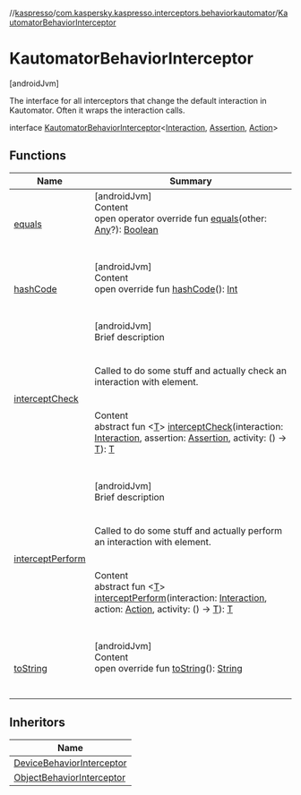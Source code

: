 //[kaspresso](../../index.md)/[com.kaspersky.kaspresso.interceptors.behaviorkautomator](../index.md)/[KautomatorBehaviorInterceptor](index.md)



# KautomatorBehaviorInterceptor  
 [androidJvm] 

The interface for all interceptors that change the default interaction in Kautomator. Often it wraps the interaction calls.

interface [KautomatorBehaviorInterceptor](index.md)<[Interaction](index.md), [Assertion](index.md), [Action](index.md)>   


## Functions  
  
|  Name|  Summary| 
|---|---|
| [equals](https://kotlinlang.org/api/latest/jvm/stdlib/kotlin/-any/equals.html)| [androidJvm]  <br>Content  <br>open operator override fun [equals](https://kotlinlang.org/api/latest/jvm/stdlib/kotlin/-any/equals.html)(other: [Any](https://kotlinlang.org/api/latest/jvm/stdlib/kotlin/-any/index.html)?): [Boolean](https://kotlinlang.org/api/latest/jvm/stdlib/kotlin/-boolean/index.html)  <br><br><br>
| [hashCode](https://kotlinlang.org/api/latest/jvm/stdlib/kotlin/-any/hash-code.html)| [androidJvm]  <br>Content  <br>open override fun [hashCode](https://kotlinlang.org/api/latest/jvm/stdlib/kotlin/-any/hash-code.html)(): [Int](https://kotlinlang.org/api/latest/jvm/stdlib/kotlin/-int/index.html)  <br><br><br>
| [interceptCheck](intercept-check.md)| [androidJvm]  <br>Brief description  <br><br><br>Called to do some stuff and actually check an interaction with element.<br><br>  <br>Content  <br>abstract fun <[T](intercept-check.md)> [interceptCheck](intercept-check.md)(interaction: [Interaction](index.md), assertion: [Assertion](index.md), activity: () -> [T](intercept-check.md)): [T](intercept-check.md)  <br><br><br>
| [interceptPerform](intercept-perform.md)| [androidJvm]  <br>Brief description  <br><br><br>Called to do some stuff and actually perform an interaction with element.<br><br>  <br>Content  <br>abstract fun <[T](intercept-perform.md)> [interceptPerform](intercept-perform.md)(interaction: [Interaction](index.md), action: [Action](index.md), activity: () -> [T](intercept-perform.md)): [T](intercept-perform.md)  <br><br><br>
| [toString](https://kotlinlang.org/api/latest/jvm/stdlib/kotlin/-any/to-string.html)| [androidJvm]  <br>Content  <br>open override fun [toString](https://kotlinlang.org/api/latest/jvm/stdlib/kotlin/-any/to-string.html)(): [String](https://kotlinlang.org/api/latest/jvm/stdlib/kotlin/-string/index.html)  <br><br><br>


## Inheritors  
  
|  Name| 
|---|
| [DeviceBehaviorInterceptor](../-device-behavior-interceptor/index.md)
| [ObjectBehaviorInterceptor](../-object-behavior-interceptor/index.md)

